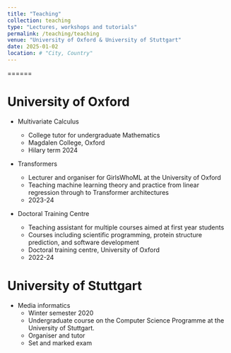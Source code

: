 ```yaml
---
title: "Teaching"
collection: teaching
type: "Lectures, workshops and tutorials"
permalink: /teaching/teaching
venue: "University of Oxford & University of Stuttgart"
date: 2025-01-02
location: # "City, Country"
---
```


======


University of Oxford
======
* Multivariate Calculus
    * College tutor for undergraduate Mathematics
    * Magdalen College, Oxford
    * Hilary term 2024

* Transformers
    * Lecturer and organiser for GirlsWhoML at the University of Oxford
    * Teaching machine learning theory and practice from linear regression through to Transformer architectures
    * 2023-24

* Doctoral Training Centre
    * Teaching assistant for multiple courses aimed at first year students
    * Courses including scientific programming, protein structure prediction, and software development
    * Doctoral training centre, University of Oxford
    * 2022-24

University of Stuttgart
======

* Media informatics
    * Winter semester 2020
    * Undergraduate course on the Computer Science Programme at the University of Stuttgart. 
    * Organiser and tutor
    * Set and marked exam
